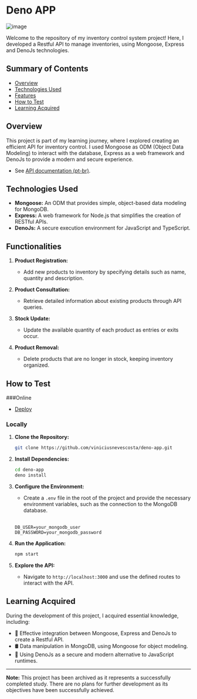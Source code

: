 # Deno APP

![image](https://github.com/viniciusnevescosta/deno-app/assets/66970818/57a0f048-66cf-44d5-8308-a55c72716a80)

Welcome to the repository of my inventory control system project! Here, I developed a Restful API to manage inventories, using Mongoose, Express and DenoJs technologies.

## Summary of Contents

- [Overview](#overview)
- [Technologies Used](#technologies-used)
- [Features](#features)
- [How to Test](#how-to-test)
- [Learning Acquired](#learning-acquired)

## Overview

This project is part of my learning journey, where I explored creating an efficient API for inventory control. I used Mongoose as ODM (Object Data Modeling) to interact with the database, Express as a web framework and DenoJs to provide a modern and secure experience.

- See [API documentation (pt-br)](https://github.com/viniciusnevescosta/deno-app/wiki/API-Documentation).

## Technologies Used

- **Mongoose:** An ODM that provides simple, object-based data modeling for MongoDB.
- **Express:** A web framework for Node.js that simplifies the creation of RESTful APIs.
- **DenoJs:** A secure execution environment for JavaScript and TypeScript.

## Functionalities

1. **Product Registration:**
    - Add new products to inventory by specifying details such as name, quantity and description.

2. **Product Consultation:**
    - Retrieve detailed information about existing products through API queries.

3. **Stock Update:**
    - Update the available quantity of each product as entries or exits occur.

4. **Product Removal:**
    - Delete products that are no longer in stock, keeping inventory organized.

## How to Test

###Online

- [Deploy](https://inventory-management-app.deno.dev/)

### Locally

1. **Clone the Repository:**
    ```bash
    git clone https://github.com/viniciusnevescosta/deno-app.git
    ```

2. **Install Dependencies:**
    ```bash
    cd deno-app
    deno install
    ```

3. **Configure the Environment:**
    - Create a `.env` file in the root of the project and provide the necessary environment variables, such as the connection to the MongoDB database.<br><br>
    ```env
    DB_USER=your_mongodb_user
    DB_PASSWORD=your_mongodb_password
    ```
   
4. **Run the Application:**
    ```bash
    npm start
    ```

5. **Explore the API:**
    - Navigate to `http://localhost:3000` and use the defined routes to interact with the API.

## Learning Acquired

During the development of this project, I acquired essential knowledge, including:

- 🔄 Effective integration between Mongoose, Express and DenoJs to create a Restful API.
- 🛢 Data manipulation in MongoDB, using Mongoose for object modeling.
- 🚀 Using DenoJs as a secure and modern alternative to JavaScript runtimes.

---

**Note:** This project has been archived as it represents a successfully completed study. There are no plans for further development as its objectives have been successfully achieved.

